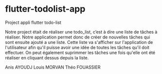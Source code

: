 # flutter-todolist-app

Project appli flutter todo-list

Notre project était de réaliser une todo_list, c’est à dire une liste de tâches à réaliser.
Notre application permet donc de créer de nouvelles tâches qui sont ensuite ajouté a une liste.
Cette liste va s'afficher sur l'application de l'utilisateur afin qu'il puisse avoir une idée de toutes les tâches qu'il doit effectuer. 
On peut également suprimmer les tâches une fois qu'elle ont été réaliser en cliquant dessus depuis la liste.

Anis AYOUDJ 
Louis MORVAN 
Théo FOUASSIER 
